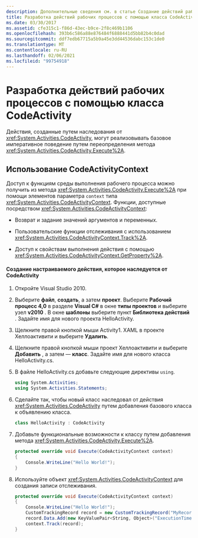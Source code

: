 ```yaml
---
description: Дополнительные сведения см. в статье Создание действий рабочего процесса с помощью класса CodeActivity.
title: Разработка действий рабочих процессов с помощью класса CodeActivity
ms.date: 03/30/2017
ms.assetid: cfe315c1-f86d-43ec-b9ce-2f8c469b1106
ms.openlocfilehash: 393b6c586a88e876484f6888441d5bb82b4c0dad
ms.sourcegitcommit: ddf7edb67715a5b9a45e3dd44536dabc153c1de0
ms.translationtype: MT
ms.contentlocale: ru-RU
ms.lasthandoff: 02/06/2021
ms.locfileid: "99754918"
---
```

# <a name="workflow-activity-authoring-using-the-codeactivity-class"></a>Разработка действий рабочих процессов с помощью класса CodeActivity

Действия, созданные путем наследования от <xref:System.Activities.CodeActivity>, могут реализовывать базовое императивное поведение путем переопределения метода <xref:System.Activities.CodeActivity.Execute%2A>.

## <a name="using-codeactivitycontext"></a>Использование CodeActivityContext

 Доступ к функциям среды выполнения рабочего процесса можно получить из метода <xref:System.Activities.CodeActivity.Execute%2A> при помощи элементов параметра `context` типа <xref:System.Activities.CodeActivityContext>. Функции, доступные посредством <xref:System.Activities.CodeActivityContext>:

- Возврат и задание значений аргументов и переменных.

- Пользовательские функции отслеживания с использованием <xref:System.Activities.CodeActivityContext.Track%2A>.

- Доступ к свойствам выполнения действия с помощью <xref:System.Activities.CodeActivityContext.GetProperty%2A>.

#### <a name="to-create-a-custom-activity-that-inherits-from-codeactivity"></a>Создание настраиваемого действия, которое наследуется от CodeActivity

1. Откройте Visual Studio 2010.

2. Выберите **файл**, **создать**, а затем **проект**. Выберите **Рабочий процесс 4,0** в разделе **Visual C#** в окне **типы проектов** и выберите узел **v2010** . В окне **шаблоны** выберите пункт **Библиотека действий** . Задайте имя для нового проекта HelloActivity.

3. Щелкните правой кнопкой мыши Activity1. XAML в проекте Хеллоактивити и выберите **Удалить**.

4. Щелкните правой кнопкой мыши проект Хеллоактивити и выберите **Добавить** , а затем — **класс**. Задайте имя для нового класса HelloActivity.cs.

5. В файле HelloActivity.cs добавьте следующие директивы `using`.

    ```csharp
    using System.Activities;
    using System.Activities.Statements;
    ```

6. Сделайте так, чтобы новый класс наследовал от действия <xref:System.Activities.CodeActivity> путем добавления базового класса к объявлению класса.

    ```csharp
    class HelloActivity : CodeActivity
    ```

7. Добавьте функциональные возможности к классу путем добавления метода <xref:System.Activities.CodeActivity.Execute%2A>.

    ```csharp
    protected override void Execute(CodeActivityContext context)
    {
        Console.WriteLine("Hello World!");
    }
    ```

8. Используйте объект <xref:System.Activities.CodeActivityContext> для создания записи отслеживания.

    ```csharp
    protected override void Execute(CodeActivityContext context)
    {
        Console.WriteLine("Hello World!");
        CustomTrackingRecord record = new CustomTrackingRecord("MyRecord");
        record.Data.Add(new KeyValuePair<String, Object>("ExecutionTime", DateTime.Now));
        context.Track(record);
    }
    ```
